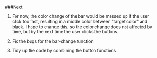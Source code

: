 ###Next

1. For now, the color change of the bar would be messed up if the user click too fast, resulting in a middle color between "target color" and black.
I hope to change this, so the color change does not affected by time, but by the next time the user clicks the buttons.

2. Fix the bugs for the bar-change function

3. Tidy up the code by combining the button functions
